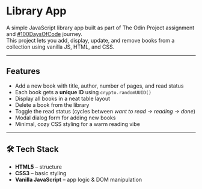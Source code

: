 # Library App

A simple JavaScript library app built as part of The Odin Project assignment and [#100DaysOfCode](https://www.100daysofcode.com/) journey.  
This project lets you add, display, update, and remove books from a collection using vanilla JS, HTML, and CSS.  

---

## Features

- Add a new book with title, author, number of pages, and read status  
- Each book gets a **unique ID** using `crypto.randomUUID()`  
- Display all books in a neat table layout  
- Delete a book from the library  
- Toggle the read status (cycles between *want to read → reading → done*)  
- Modal dialog form for adding new books  
- Minimal, cozy CSS styling for a warm reading vibe 

---

## 🛠️ Tech Stack

- **HTML5** – structure  
- **CSS3** – basic styling  
- **Vanilla JavaScript** – app logic & DOM manipulation  


